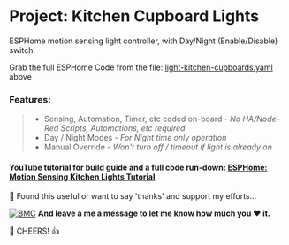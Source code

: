 # Project: Kitchen Cupboard Lights
ESPHome motion sensing light controller, with Day/Night (Enable/Disable) switch. 

Grab the full ESPHome Code from the file: [light-kitchen-cupboards.yaml](https://github.com/3ative/Kitchen-Cupboard-Lights/blob/main/light-kitchen-cupboards.yaml)  above



### Features:

> - Sensing, Automation, Timer, etc coded on-board - _No HA/Node-Red Scripts, Automations, etc required_
> - Day / Night Modes - _For Night time only operation_
> - Manual Override - _Won't turn off / timeout if light is already on_


#### YouTube tutorial for build guide and a full code run-down: [ESPHome: Motion Sensing Kitchen Lights Tutorial](https://youtu.be/aw0FqZZQ76g)






🎁 Found this useful or want to say 'thanks' and support my efforts...

[![BMC](https://www.buymeacoffee.com/assets/img/custom_images/white_img.png)](https://www.buymeacoffee.com/3ative) **And leave a me a message to let me know how much you ❤ it.**

🍺 CHEERS! 👍
